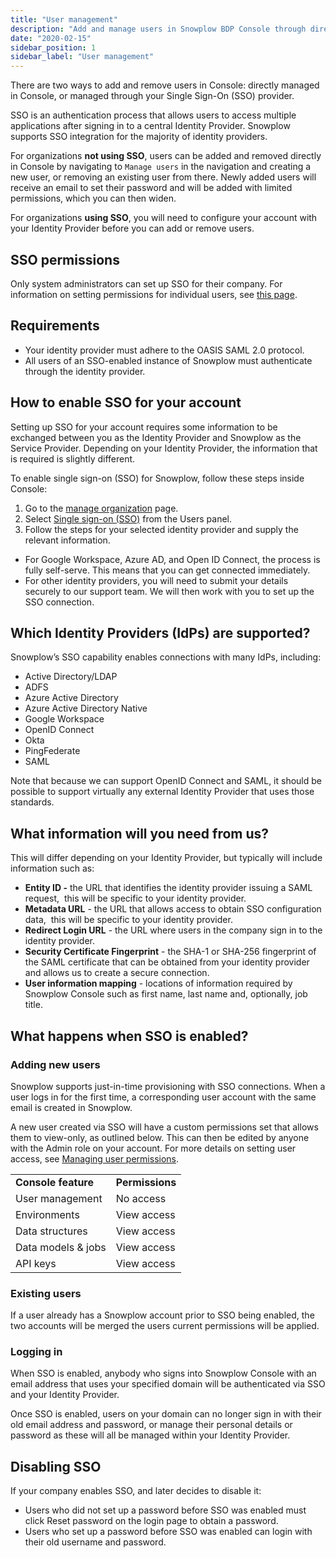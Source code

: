 ```yaml
---
title: "User management"
description: "Add and manage users in Snowplow BDP Console through direct user management or Single Sign-On (SSO) integration with SAML and OpenID Connect providers."
date: "2020-02-15"
sidebar_position: 1
sidebar_label: "User management"
---
```


There are two ways to add and remove users in Console: directly managed in Console, or managed through your Single Sign-On (SSO) provider.

SSO is an authentication process that allows users to access multiple applications after signing in to a central Identity Provider. Snowplow supports SSO integration for the majority of identity providers.

For organizations **not using SSO**, users can be added and removed directly in Console by navigating to `Manage users` in the navigation and creating a new user, or removing an existing user from there. Newly added users will receive an email to set their password and will be added with limited permissions, which you can then widen.

For organizations **using SSO**, you will need to configure your account with your Identity Provider before you can add or remove users.

## SSO permissions

Only system administrators can set up SSO for their company. For information on setting permissions for individual users, see [this page](/docs/account-management/managing-permissions/index.md).

## Requirements

- Your identity provider must adhere to the OASIS SAML 2.0 protocol.
- All users of an SSO-enabled instance of Snowplow must authenticate through the identity provider.

## How to enable SSO for your account

Setting up SSO for your account requires some information to be exchanged between you as the Identity Provider and Snowplow as the Service Provider. Depending on your Identity Provider, the information that is required is slightly different.

To enable single sign-on (SSO) for Snowplow, follow these steps inside Console:

1. Go to the [manage organization](https://console.snowplowanalytics.com/settings) page.
2. Select [Single sign-on (SSO)](https://console.snowplowanalytics.com/users/sso) from the Users panel.
3. Follow the steps for your selected identity provider and supply the relevant information.
* For Google Workspace, Azure AD, and Open ID Connect, the process is fully self-serve. This means that you can get connected immediately.
* For other identity providers, you will need to submit your details securely to our support team. We will then work with you to set up the SSO connection.

## Which Identity Providers (IdPs) are supported?

Snowplow’s SSO capability enables connections with many IdPs, including: 

- Active Directory/LDAP
- ADFS
- Azure Active Directory
- Azure Active Directory Native
- Google Workspace
- OpenID Connect
- Okta
- PingFederate
- SAML

Note that because we can support OpenID Connect and SAML, it should be possible to support virtually any external Identity Provider that uses those standards.

## What information will you need from us?

This will differ depending on your Identity Provider, but typically will include information such as:

- **Entity ID -** the URL that identifies the identity provider issuing a SAML request,  this will be specific to your identity provider.
- **Metadata URL** - the URL that allows access to obtain SSO configuration data,  this will be specific to your identity provider.
- **Redirect Login URL** - the URL where users in the company sign in to the identity provider.
- **Security Certificate Fingerprint** - the SHA-1 or SHA-256 fingerprint of the SAML certificate that can be obtained from your identity provider and allows us to create a secure connection.
- **User information mapping** - locations of information required by Snowplow Console such as first name, last name and, optionally, job title.

## What happens when SSO is enabled?

### Adding new users

Snowplow supports just-in-time provisioning with SSO connections. When a user logs in for the first time, a corresponding user account with the same email is created in Snowplow.

A new user created via SSO will have a custom permissions set that allows them to view-only, as outlined below. This can then be edited by anyone with the Admin role on your account. For more details on setting user access, see [Managing user permissions](/docs/account-management/managing-users/index.md).

<table><tbody><tr><td><strong>Console feature</strong></td><td><strong>Permissions</strong></td></tr><tr><td>User management</td><td>No access</td></tr><tr><td>Environments</td><td>View access</td></tr><tr><td>Data structures</td><td>View access</td></tr><tr><td>Data models &amp; jobs</td><td>View access</td></tr><tr><td>API keys</td><td>View access</td></tr></tbody></table>

### Existing users

If a user already has a Snowplow account prior to SSO being enabled, the two accounts will be merged the users current permissions will be applied.

### Logging in 

When SSO is enabled, anybody who signs into Snowplow Console with an email address that uses your specified domain will be authenticated via SSO and your Identity Provider.

Once SSO is enabled, users on your domain can no longer sign in with their old email address and password, or manage their personal details or password as these will all be managed within your Identity Provider.

## Disabling SSO

If your company enables SSO, and later decides to disable it:

- Users who did not set up a password before SSO was enabled must click Reset password on the login page to obtain a password.
- Users who set up a password before SSO was enabled can login with their old username and password.
